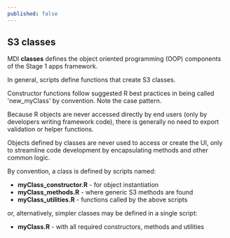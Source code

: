 ```yaml
---
published: false
---
```


## S3 classes

MDI **classes** defines the object oriented programming (OOP)
components of the Stage 1 apps framework.

In general, scripts define functions that create S3 classes.

Constructor functions follow suggested R best practices in being
called 'new_myClass' by convention. Note the case pattern.

Because R objects are never accessed directly by end
users (only by developers writing framework code), there is
generally no need to export validation or helper functions. 

Objects defined by classes are never used to access or create
the UI, only to streamline code development by encapsulating 
methods and other common logic. 

By convention, a class is defined by scripts named:
    
- **myClass_constructor.R** - for object instantiation
- **myClass_methods.R** - where generic S3 methods are found
- **myClass_utilities.R** - functions called by the above scripts

or, alternatively, simpler classes may be defined in a single script:

- **myClass.R** - with all required constructors, methods and utilities
